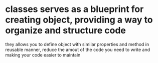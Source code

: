 # classes serves as a blueprint for creating object, providing a way to organize and structure code

they allows you to define object with similar properties and method in reusable manner, reduce the amout of the code  you need to write and making your code easier to maintain
